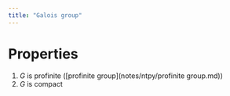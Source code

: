 ```yaml
---
title: "Galois group"
---
```


# Properties
1. $G$ is profinite ([profinite group](notes/ntpy/profinite group.md))
2. $G$ is compact